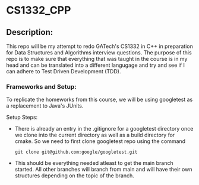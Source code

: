 # CS1332_CPP

## Description:

This repo will be my attempt to redo GATech's CS1332 in C++ in preparation for Data Structures and Algorithms interview questions.
The purpose of this repo is to make sure that everything that was taught in the course is in my head and can be translated into 
a different langugage and try and see if I can adhere to Test Driven Development (TDD).

### Frameworks and Setup:

To replicate the homeworks from this course, we will be using googletest as a replacement to Java's JUnits.

Setup Steps:
- There is already an entry in the .gitignore for a googletest directory once we clone into the current directory as well as a build directory for cmake. So we need to first clone googletest repo using the command
    ```
    git clone git@github.com:google/googletest.git
    ```
- This should be everything needed atleast to get the main branch started. All other branches will branch from main and will have their own structures depending on the topic of the branch.